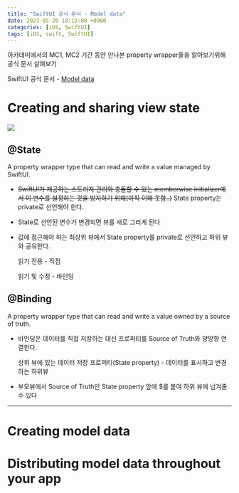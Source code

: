 ```yaml
---
title: "SwiftUI 공식 문서 - Model data"
date: 2023-05-20 18:13:00 +0900
categories: [iOS, SwiftUI]
tags: [iOS, swift, SwiftUI]
---
```


아카데미에서의 MC1, MC2 기간 동안 만나본 property wrapper들을 알아보기위해 공식 문서 살펴보기  

SwiftUI 공식 문서 - [Model data](https://developer.apple.com/documentation/swiftui/model-data)

# Creating and sharing view state

![](https://docs-assets.developer.apple.com/published/d98251c2fac9fc4f6843be1e4836cb93/Managing-User-Interface-State-1@2x.png)

## @State

A property wrapper type that can read and write a value managed by SwiftUI.

- ~~SwiftUI가 제공하는 스토리지 관리와 충돌할 수 있는 memberwise initializer에서 이 변수를 설정하는 것을 방지하기 위해(아직 이해 못함..)~~ State property는 private로 선언해야 한다.
- State로 선언된 변수가 변경되면 뷰를 새로 그리게 된다
- 값에 접근해야 하는 최상위 뷰에서 State property를 private로 선언하고 하위 뷰와 공유한다.
    
    읽기 전용 - 직접
    
    읽기 및 수정 - 바인딩
    

## @Binding

A property wrapper type that can read and write a value owned by a source of truth.

- 바인딩은 데이터를 직접 저장하는 대신 프로퍼티를 Source of Truth와 양방향 연결한다.
    
    상위 뷰에 있는 데이터 저장 프로퍼티(State property) - 데이터를 표시하고 변경하는 하위뷰
    
- 부모뷰에서 Source of Truth인 State property 앞에 $를 붙여 하위 뷰에 넘겨줄 수 있다

---

# Creating model data


# Distributing model data throughout your app
